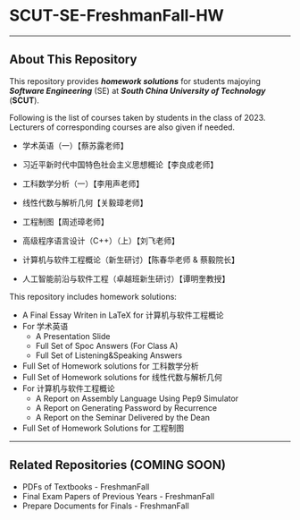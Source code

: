 # SCUT-SE-FreshmanFall-HW

---

## About This Repository

This repository provides ***homework solutions*** for students majoying ***Software Engineering*** (SE) at ***South China University of Technology*** (**SCUT**).

Following is the list of courses taken by students in the class of 2023. Lecturers of corresponding courses are also given if needed.

- 学术英语（一）【蔡苏露老师】
- 习近平新时代中国特色社会主义思想概论【李良成老师】
- 工科数学分析（一）【李用声老师】
- 线性代数与解析几何【关毅璋老师】
- 工程制图【周述璋老师】

- 高级程序语言设计（C++）（上）【刘飞老师】
- 计算机与软件工程概论（新生研讨）【陈春华老师 & 蔡毅院长】
- 人工智能前沿与软件工程（卓越班新生研讨）【谭明奎教授】

This repository includes homework solutions: 

- A Final Essay Writen in LaTeX for 计算机与软件工程概论
- For 学术英语
    - A Presentation Slide
    - Full Set of Spoc Answers (For Class A)
    - Full Set of Listening&Speaking Answers
- Full Set of Homework solutions for 工科数学分析
- Full Set of Homework solutions for 线性代数与解析几何
- For 计算机与软件工程概论
    - A Report on Assembly Language Using Pep9 Simulator
    - A Report on Generating Password by Recurrence
    - A Report on the Seminar Delivered by the Dean
- Full Set of Homework Solutions for 工程制图

---

## Related Repositories (COMING SOON)

- PDFs of Textbooks - FreshmanFall
- Final Exam Papers of Previous Years - FreshmanFall
- Prepare Documents for Finals - FreshmanFall
